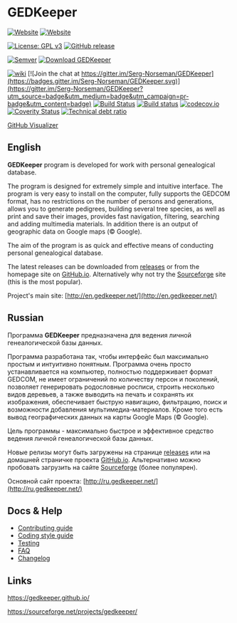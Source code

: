 # GEDKeeper

[![Website](https://img.shields.io/badge/www-en.gedkeeper.net-0099BC.svg?maxAge=3600)](http://en.gedkeeper.net/)
[![Website](https://img.shields.io/badge/www-gedkeeper.github.io-0099BC.svg?maxAge=3600)](https://gedkeeper.github.io/)

[![License: GPL v3](https://img.shields.io/github/license/Serg-Norseman/GEDKeeper.svg)](http://www.gnu.org/licenses/gpl-3.0)
[![GitHub release](https://img.shields.io/github/release/Serg-Norseman/GEDKeeper.svg?label=Latest&maxAge=60)](https://github.com/Serg-Norseman/GEDKeeper/releases/latest)

[![Semver](http://img.shields.io/SemVer/2.0.0.png)](http://semver.org/spec/v2.0.0.html)
[![Download GEDKeeper](https://img.shields.io/sourceforge/dm/gedkeeper.svg)](https://sourceforge.net/projects/gedkeeper/files/latest/download)

[![wiki](https://img.shields.io/badge/browse-the%20wiki-orange.svg)](https://github.com/Serg-Norseman/GEDKeeper/wiki)
[![Join the chat at https://gitter.im/Serg-Norseman/GEDKeeper](https://badges.gitter.im/Serg-Norseman/GEDKeeper.svg)](https://gitter.im/Serg-Norseman/GEDKeeper?utm_source=badge&utm_medium=badge&utm_campaign=pr-badge&utm_content=badge)
[![Build Status](https://travis-ci.org/Serg-Norseman/GEDKeeper.svg?branch=master)](https://travis-ci.org/Serg-Norseman/GEDKeeper)
[![Build status](https://ci.appveyor.com/api/projects/status/h0u8iwr3kvy6o9x1?svg=true)](https://ci.appveyor.com/project/Serg-Norseman/gedkeeper)
[![codecov.io](https://codecov.io/github/Serg-Norseman/GEDKeeper/coverage.svg?branch=master)](https://codecov.io/github/Serg-Norseman/GEDKeeper?branch=master)
[![Coverity Status](https://scan.coverity.com/projects/10037/badge.svg)](https://scan.coverity.com/projects/serg-norseman-gedkeeper)
[![Technical debt ratio](https://sonarcloud.io/api/badges/measure?key=gedkeeper&metric=sqale_debt_ratio)](https://sonarcloud.io/dashboard?id=gedkeeper)

[GitHub Visualizer](http://ghv.artzub.com/#repo=GEDKeeper&climit=600&user=serg-norseman)


## English
**GEDKeeper** program is developed for work with personal genealogical database.

The program is designed for extremely simple and intuitive interface. 
The program is very easy to install on the computer, fully supports the GEDCOM 
format, has no restrictions on the number of persons and generations, allows 
you to generate pedigrees, building several tree species, as well as print and 
save their images, provides fast navigation, filtering, searching and adding 
multimedia materials. In addition there is an output of geographic data on 
Google maps (© Google).

The aim of the program is as quick and effective means of conducting personal 
genealogical database.

The latest releases can be downloaded from [releases](https://github.com/serg-norseman/gedkeeper/releases) 
or from the homepage site on [GitHub.io](https://gedkeeper.github.io/). 
Alternatively why not try the [Sourceforge](https://sourceforge.net/projects/gedkeeper/) 
site (this is the most popular).

Project's main site: [http://en.gedkeeper.net/](http://en.gedkeeper.net/)


## Russian
Программа **GEDKeeper** предназначена для ведения личной генеалогической базы данных.

Программа разработана так, чтобы интерфейс был максимально простым и интуитивно 
понятным. Программа очень просто устанавливается на компьютер, полностью 
поддерживает формат GEDCOM, не имеет ограничений по количеству персон и 
поколений, позволяет генерировать родословные росписи, строить несколько видов 
деревьев, а также выводить на печать и сохранять их изображения, обеспечивает 
быструю навигацию, фильтрацию, поиск и возможности добавления 
мультимедиа-материалов. Кроме того есть вывод географических данных на карты 
Google Maps (© Google).

Цель программы - максимально быстрое и эффективное средство ведения личной 
генеалогической базы данных.

Новые релизы могут быть загружены на странице [releases](https://github.com/serg-norseman/gedkeeper/releases) 
или на домашней страничке проекта [GitHub.io](https://gedkeeper.github.io/index_rus.html). 
Альтернативно можно пробовать загрузить на сайте 
[Sourceforge](https://sourceforge.net/projects/gedkeeper/) (более популярен).

Основной сайт проекта: [http://ru.gedkeeper.net/](http://ru.gedkeeper.net/)


## Docs & Help

- [Contributing guide](/CONTRIBUTING.md)
- [Coding style guide](/CODINGSTYLE.md)
- [Testing](/TESTING.md)
- [FAQ](/FAQ.md)
- [Changelog](/CHANGELOG.md)


## Links

https://gedkeeper.github.io/

https://sourceforge.net/projects/gedkeeper/
